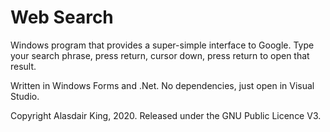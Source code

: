 # Web Search

Windows program that provides a super-simple interface to Google. Type your search phrase, press return, cursor down, press return to open that result.

Written in Windows Forms and .Net. No dependencies, just open in Visual Studio. 

Copyright Alasdair King, 2020. Released under the GNU Public Licence V3. 


